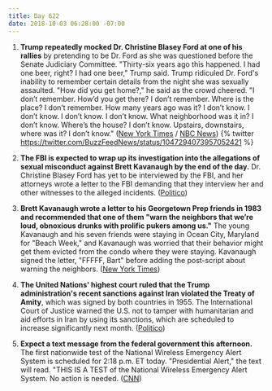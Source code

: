 ```yaml
---
title: Day 622
date: 2018-10-03 06:28:00 -07:00
---
```


1. **Trump repeatedly mocked Dr. Christine Blasey Ford at one of his rallies** by pretending to be Dr. Ford as she was questioned before the Senate Judiciary Committee. "Thirty-six years ago this happened. I had one beer, right? I had one beer," Trump said. Trump ridiculed Dr. Ford's inability to remember certain details from the night she was sexually assaulted. "How did you get home?," he said as the crowd cheered. "I don’t remember. How’d you get there? I don’t remember. Where is the place? I don’t remember. How many years ago was it? I don’t know. I don’t know. I don’t know. I don’t know. What neighborhood was it in? I don’t know. Where’s the house? I don’t know. Upstairs, downstairs, where was it? I don’t know." ([New York Times](https://www.nytimes.com/2018/10/02/us/politics/trump-me-too.html) / [NBC News](https://www.nbcnews.com/politics/politics-news/trump-mocks-christine-blasey-ford-mississippi-campaign-rally-n916061))
   {% twitter https://twitter.com/BuzzFeedNews/status/1047294073957052421 %}

2. **The FBI is expected to wrap up its investigation into the allegations of sexual misconduct against Brett Kavanaugh by the end of the day.** Dr. Christine Blasey Ford has yet to be interviewed by the FBI, and her attorneys wrote a letter to the FBI demanding that they interview her and other witnesses to the alleged incidents. ([Politico](https://www.politico.com/story/2018/10/02/when-will-senate-vote-brett-kavanaugh-861232))

3. **Brett Kavanaugh wrote a letter to his Georgetown Prep friends in 1983 and recommended that one of them "warn the neighbors that we’re loud, obnoxious drunks with prolific pukers among us."** The young Kavanaugh and his seven friends were staying in Ocean City, Maryland for "Beach Week," and Kavanaugh was worried that their behavior might get them evicted from the condo where they were staying. Kavanaugh signed the letter, "FFFFF, Bart" before adding the post-script about warning the neighbors. ([New York Times](https://www.nytimes.com/2018/10/02/us/brett-kavanaugh-georgetown-prep.html))

4. **The United Nations' highest court ruled that the Trump administration's recent sanctions against Iran violated the Treaty of Amity**, which was signed by both countries in 1955. The International Court of Justice warned the U.S. not to tamper with humanitarian and aid efforts in Iran by using its sanctions, which are scheduled to increase significantly next month. ([Politico](https://www.politico.com/story/2018/10/03/iran-sanctions-lift-un-864134))

5. **Expect a text message from the federal government this afternoon.** The first nationwide test of the National Wireless Emergency Alert System is scheduled for 2:18 p.m. ET today. "Presidential Alert," the text will read. "THIS IS A TEST of the National Wireless Emergency Alert System. No action is needed. ([CNN](https://www.cnn.com/2018/10/03/politics/cellphone-federal-emergency-alert-system-test/index.html))

